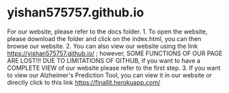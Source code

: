 # yishan575757.github.io
For our website, please refer to the docs folder.
        1. To open the website, please download the folder and click on the index.html, you can then browse our website.
        2. You can also view our website using the link https://yishan575757.github.io/ ; however, SOME FUNCTIONS OF OUR PAGE ARE LOST!!! DUE TO LIMITATIONS OF GITHUB, if you want to have a COMPLETE VIEW of our website please refer to the first step.
        3. If you want to view our Alzheimer's Prediction Tool, you can view it in our website or directly click to this link https://finallit.herokuapp.com/
